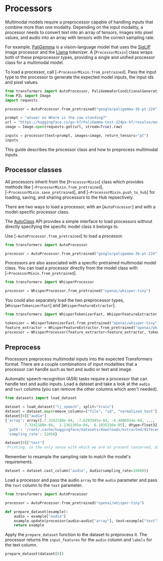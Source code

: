 <!--Copyright 2024 The HuggingFace Team. All rights reserved.

Licensed under the Apache License, Version 2.0 (the "License"); you may not use this file except in compliance with
the License. You may obtain a copy of the License at

http://www.apache.org/licenses/LICENSE-2.0

Unless required by applicable law or agreed to in writing, software distributed under the License is distributed on
an "AS IS" BASIS, WITHOUT WARRANTIES OR CONDITIONS OF ANY KIND, either express or implied. See the License for the
specific language governing permissions and limitations under the License.

⚠️ Note that this file is in Markdown but contain specific syntax for our doc-builder (similar to MDX) that may not be
rendered properly in your Markdown viewer.

-->

# Processors

Multimodal models require a preprocessor capable of handling inputs that combine more than one modality. Depending on the input modality, a processor needs to convert text into an array of tensors, images into pixel values, and audio into an array with tensors with the correct sampling rate.

For example, [PaliGemma](./model_doc/paligemma) is a vision-language model that uses the [SigLIP](./model_doc/siglip) image processor and the [Llama](./model_doc/llama) tokenizer. A [`ProcessorMixin`] class wraps both of these preprocessor types, providing a single and unified processor class for a multimodal model.

To load a processor, call [`~ProcessorMixin.from_pretrained`]. Pass the input type to the processor to generate the expected model inputs, the input ids and pixel values.

```py
from transformers import AutoProcessor, PaliGemmaForConditionalGeneration
from PIL import Image
import requests

processor = AutoProcessor.from_pretrained("google/paligemma-3b-pt-224")

prompt = "answer en Where is the cow standing?"
url = "https://huggingface.co/gv-hf/PaliGemma-test-224px-hf/resolve/main/cow_beach_1.png"
image = Image.open(requests.get(url, stream=True).raw)

inputs = processor(text=prompt, images=image, return_tensors="pt")
inputs
```

This guide describes the processor class and how to preprocess multimodal inputs.

## Processor classes

All processors inherit from the [`ProcessorMixin`] class which provides methods like [`~ProcessorMixin.from_pretrained`], [`~ProcessorMixin.save_pretrained`], and [`~ProcessorMixin.push_to_hub`] for loading, saving, and sharing processors to the Hub repsectively.

There are two ways to load a processor, with an [`AutoProcessor`] and with a model-specific processor class.

<hfoptions id="processor-class">
<hfoption id="AutoProcessor">

The [AutoClass](./model_doc/auto) API provides a simple interface to load processors without directly specifying the specific model class it belongs to.

Use [`~AutoProcessor.from_pretrained`] to load a processor.

```py
from transformers import AutoProcessor

processor = AutoProcessor.from_pretrained("google/paligemma-3b-pt-224")
```

</hfoption>
<hfoption id="model-specific processor">

Processors are also associated with a specific pretrained multimodal model class. You can load a processor directly from the model class with [`~ProcessorMixin.from_pretrained`].

```py
from transformers import WhisperProcessor

processor = WhisperProcessor.from_pretrained("openai/whisper-tiny")
```

You could also separately load the two preprocessor types, [`WhisperTokenizerFast`] and [`WhisperFeatureExtractor`].

```py
from transformers import WhisperTokenizerFast, WhisperFeatureExtractor, WhisperProcessor

tokenizer = WhisperTokenizerFast.from_pretrained("openai/whisper-tiny")
feature_extractor = WhisperFeatureExtractor.from_pretrained("openai/whisper-tiny")
processor = WhisperProcessor(feature_extractor=feature_extractor, tokenizer=tokenizer)
```

</hfoption>
</hfoptions>

## Preprocess

Processors preprocess multimodal inputs into the expected Transformers format. There are a couple combinations of input modalities that a processor can handle such as text and audio or text and image.

Automatic speech recognition (ASR) tasks require a processor that can handle text and audio inputs. Load a dataset and take a look at the `audio` and `text` columns (you can remove the other columns which aren't needed).

```py
from datasets import load_dataset

dataset = load_dataset("lj_speech", split="train")
dataset = dataset.map(remove_columns=["file", "id", "normalized_text"])
dataset[0]["audio"]
{'array': array([-7.3242188e-04, -7.6293945e-04, -6.4086914e-04, ...,
         7.3242188e-04,  2.1362305e-04,  6.1035156e-05], dtype=float32),
 'path': '/root/.cache/huggingface/datasets/downloads/extracted/917ece08c95cf0c4115e45294e3cd0dee724a1165b7fc11798369308a465bd26/LJSpeech-1.1/wavs/LJ001-0001.wav',
 'sampling_rate': 22050}

dataset[0]["text"]
'Printing, in the only sense with which we are at present concerned, differs from most if not from all the arts and crafts represented in the Exhibition'
```

Remember to resample the sampling rate to match the model's requirements.

```py
dataset = dataset.cast_column("audio", Audio(sampling_rate=16000))
```

Load a processor and pass the audio `array` to the `audio` parameter and pass the `text` column to the `text` parameter.

```py
from transformers import AutoProcessor

processor = AutoProcessor.from_pretrained("openai/whisper-tiny")

def prepare_dataset(example):
    audio = example["audio"]
    example.update(processor(audio=audio["array"], text=example["text"], sampling_rate=16000))
    return example
```

Apply the `prepare_dataset` function to the dataset to preprocess it. The processor returns the `input_features` for the `audio` column and `labels` for the text column.

```py
prepare_dataset(dataset[0])
```
